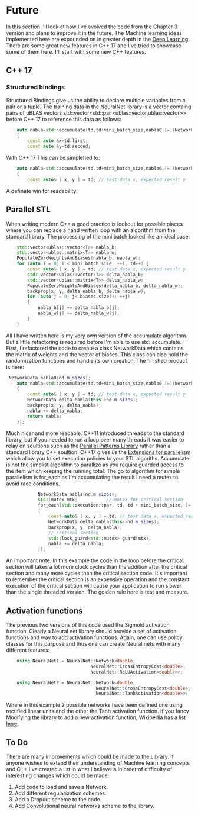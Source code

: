 # Future
In this section I'll look at how I've evolved the code from the Chapter 3 version and plans to improve it in the future. The Machine learning ideas 
implemented here are expounded on in greater depth in the [Deep Learning](http://neuralnetworksanddeeplearning.com/chap6.html). There are some
great new features in C++ 17 and I've tried to showcase some of them here. I'll start with some new C++ features.

## C++ 17
### Structured bindings
Structured Bindings give us the ability to declare multiple variables from a pair or a tuple. The training data in the NeuralNet library is 
a vector containg pairs of uBLAS vectors std::vector<std::pair<ublas::vector<T>,ublas::vector<T>>> before C++ 17 to reference this data as follows:
``` c++
    auto nabla=std::accumulate(td,td+mini_batch_size,nabla0,[=](NetworkData &nabla,const TrainingData &td)
    {
        const auto &x=td.first;
        const auto &y=td.second;
```
With C++ 17 This can be simplefied to:
```c++
    auto nabla=std::accumulate(td,td+mini_batch_size,nabla0,[=](NetworkData &nabla,const TrainingData &td)
    {
        const auto& [ x, y ] = td; // test data x, expected result y
```
A definate win for readability.

## Parallel STL
When writing modern C++ a good practice is lookout for possible places where you can replace a hand written loop with an algorithm from the standard 
library. The processing of the mini batch looked like an ideal case:
```c++
    std::vector<ublas::vector<T>> nabla_b;
    std::vector<ublas::matrix<T>> nabla_w;
    PopulateZeroWeightsAndBiases(nabla_b, nabla_w);
    for (auto i = 0; i < mini_batch_size; ++i, td++) {
        const auto& [ x, y ] = td; // test data x, expected result y
        std::vector<ublas::vector<T>> delta_nabla_b;
        std::vector<ublas::matrix<T>> delta_nabla_w;
        PopulateZeroWeightsAndBiases(delta_nabla_b, delta_nabla_w);
        backprop(x, y, delta_nabla_b, delta_nabla_w);
        for (auto j = 0; j< biases.size(); ++j)
        {
            nabla_b[j] += delta_nabla_b[j];
            nabla_w[j] += delta_nabla_w[j];
        }
    }
```
All I have written here is my very own version of the accumulate algorithm. But a little refactoring is required before I'm able to use
std::accumulate. First, I refactored the code to create a class NetworkData which contains the matrix of weights and the vector of 
biases. This class can also hold the randomization functions and handle its own creation. The finished product is here:
```c++
 NetworkData nabla0(nd.m_sizes);
    auto nabla=std::accumulate(td,td+mini_batch_size,nabla0,[=](NetworkData &nabla,const TrainingData &td)
    {
        const auto& [ x, y ] = td; // test data x, expected result y
        NetworkData delta_nabla(this->nd.m_sizes);
        backprop(x, y, delta_nabla);
        nabla += delta_nabla;
        return nabla;
    });
```
Much nicer and more readable. C++11 introduced threads to the standard library, but if you needed to run a loop over many threads it 
was easier to relay on soultions such as the [Parallel Patterns Library](https://msdn.microsoft.com/en-us/library/dd492418.aspx) rather
than a standard library C++ soultion. C++17 gives us the [Extensions for parallelism](http://en.cppreference.com/w/cpp/experimental/parallelism)
which allow you to set execution policies to your STL algoriths.
Accumulate is not the simplist algorithm to parallize as you require guarded access to the item which keeping
the running total. The go to algorithm for simple parallelism is for_each as I'm accumulating the result I need a mutex to
avoid race conditions.
```c++
			NetworkData nabla(nd.m_sizes);
			std::mutex mtx;           // mutex for critical section
			for_each(std::execution::par, td, td + mini_batch_size, [=, &nabla, &mtx](const TrainingData &td)
			{
				const auto& [ x, y ] = td; // test data x, expected result y
				NetworkData delta_nabla(this->nd.m_sizes);				
				backprop(x, y, delta_nabla);
				// critical section 
				std::lock_guard<std::mutex> guard(mtx);
				nabla += delta_nabla;
			});

```
An important note: In this example the code in the loop before the critical section will takes a lot more clock cycles than the 
addition after the critical section and many more cycles than the critical section code. It's important to remember the critical
section is an expensive operation and the constant execution of the critical section will cause your application to run slower
than the single threaded version. The golden rule here is test and measure.

## Activation functions
The previous two versions of this code used the Sigmoid activation function. Clearly a Neural net library should provide a set of activation functions 
and way to add activation functions. Again, one can use policy classes for this purpose and thus one can create Neural nets with many different features:
```c++
    using NeuralNet1 = NeuralNet::Network<double, 
                                NeuralNet::CrossEntropyCost<double>,
                                NeuralNet::ReLUActivation<double>>;

    using NeuralNet2 = NeuralNet::Network<double, 
                                  NeuralNet::CrossEntropyCost<double>,
                                  NeuralNet::TanhActivation<double>>;
```
Where in this example 2 possible networks have been defined one using rectified linear units and the other the Tanh activation function. If you fancy 
Modifying the library to add a new activation function, Wikipedia has a list [here](https://en.wikipedia.org/wiki/Activation_function).

## To Do
There are many improvements which could be made to the Library. If anyone wishes to extend their understanding of Machine learning concepts 
and C++ I've created a list in what I believe is in order of difficulty of interesting changes which could be made:
1. Add code to load and save a Network.
2. Add different regularization schemes.
3. Add a Dropout scheme to the code.
5. Add Convolutional neural networks scheme to the library.